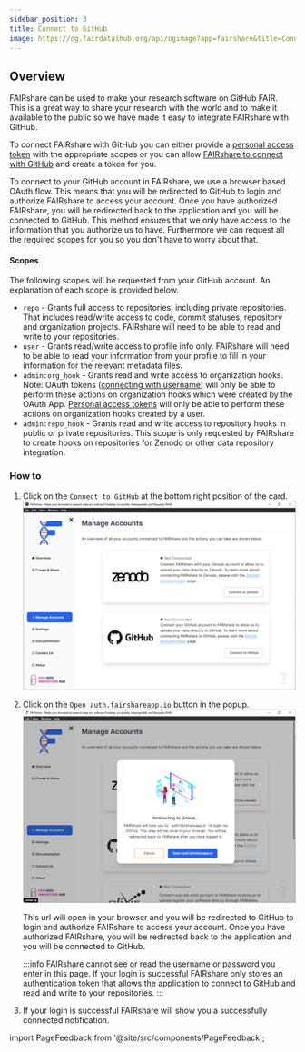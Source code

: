 ```yaml
---
sidebar_position: 3
title: Connect to GitHub
image: https://og.fairdataihub.org/api/ogimage?app=fairshare&title=Connect%20to%20GitHub&description=Manage%20Accounts
---
```


## Overview

FAIRshare can be used to make your research software on GitHub FAIR. This is a great way to share your research with the world and to make it available to the public so we have made it easy to integrate FAIRshare with GitHub.

To connect FAIRshare with GitHub you can either provide a [personal access token](#connect-with-token) with the appropriate scopes or you can allow [FAIRshare to connect with GitHub](#connect-with-username) and create a token for you.

To connect to your GitHub account in FAIRshare, we use a browser based OAuth flow. This means that you will be redirected to GitHub to login and authorize FAIRshare to access your account. Once you have authorized FAIRshare, you will be redirected back to the application and you will be connected to GitHub. This method ensures that we only have access to the information that you authorize us to have. Furthermore we can request all the required scopes for you so you don't have to worry about that.

#### Scopes

The following scopes will be requested from your GitHub account. An explanation of each scope is provided below.

- `repo` - Grants full access to repositories, including private repositories. That includes read/write access to code, commit statuses, repository and organization projects. FAIRshare will need to be able to read and write to your repositories.
- `user` - Grants read/write access to profile info only. FAIRshare will need to be able to read your information from your profile to fill in your information for the relevant metadata files.
- `admin:org_hook` - Grants read and write access to organization hooks. Note: OAuth tokens ([connecting with username](#connect-with-username)) will only be able to perform these actions on organization hooks which were created by the OAuth App. [Personal access tokens](#connect-with-token) will only be able to perform these actions on organization hooks created by a user.
- `admin:repo_hook` - Grants read and write access to repository hooks in public or private repositories. This scope is only requested by FAIRshare to create hooks on repositories for Zenodo or other data repository integration.

### How to

1. Click on the `Connect to GitHub` at the bottom right position of the card.
   ![](./images/github-step1.png)
2. Click on the `Open auth.fairshareapp.io` button in the popup.
   ![](./images/github-step2.png)

   This url will open in your browser and you will be redirected to GitHub to login and authorize FAIRshare to access your account. Once you have authorized FAIRshare, you will be redirected back to the application and you will be connected to GitHub.

   :::info
   FAIRshare cannot see or read the username or password you enter in this page. If your login is successful FAIRshare only stores an authentication token that allows the application to connect to GitHub and read and write to your repositories.
   :::

3. If your login is successful FAIRshare will show you a successfully connected notification.

import PageFeedback from '@site/src/components/PageFeedback';

<PageFeedback />
